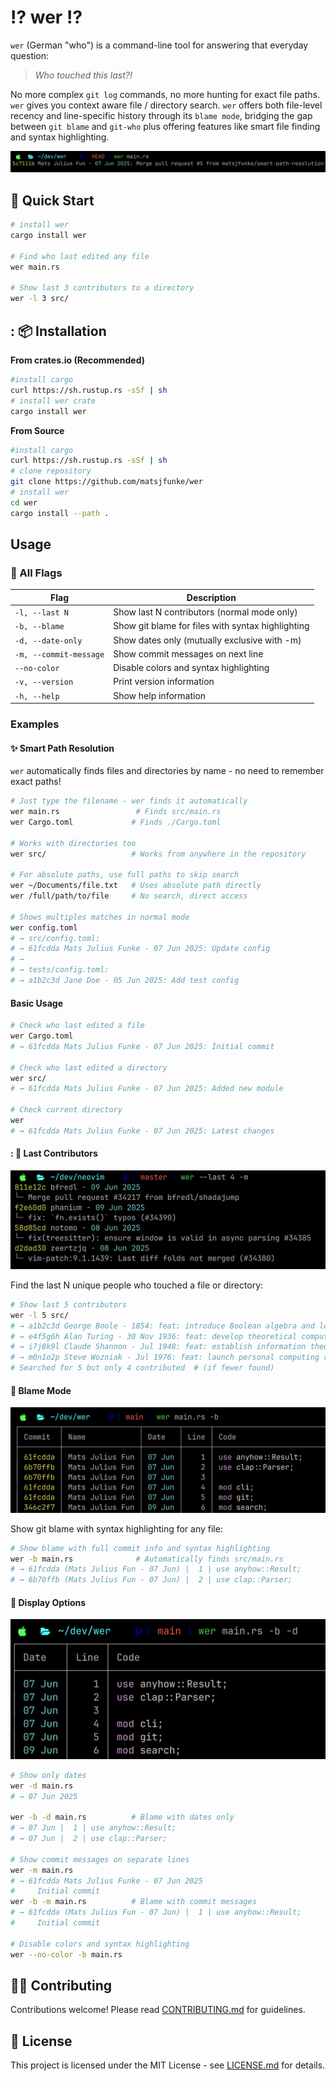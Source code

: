 # ⁉️ wer ⁉️

`wer` (German "who") is a command-line tool for answering that everyday question:

> _Who touched this last?!_

No more complex `git log` commands, no more hunting for exact file paths. `wer` gives you context aware file / directory search.
`wer` offers both file-level recency and line-specific history through its `blame mode`, bridging the gap between `git blame` and `git-who` plus offering features like smart file finding and syntax highlighting.

![Normal Mode](./screenshots/normal-mode.png)

## 🚀 Quick Start

```bash
# install wer
cargo install wer

# Find who last edited any file
wer main.rs

# Show last 3 contributors to a directory
wer -l 3 src/
```

## : 📦 Installation

**From crates.io (Recommended)**

```bash
#install cargo
curl https://sh.rustup.rs -sSf | sh
# install wer crate
cargo install wer
```

**From Source**

```bash
#install cargo
curl https://sh.rustup.rs -sSf | sh
# clone repository
git clone https://github.com/matsjfunke/wer
# install wer
cd wer
cargo install --path .
```

## Usage

### 🏁 All Flags

| Flag                   | Description                                       |
| ---------------------- | ------------------------------------------------- |
| `-l, --last N`         | Show last N contributors (normal mode only)       |
| `-b, --blame`          | Show git blame for files with syntax highlighting |
| `-d, --date-only`      | Show dates only (mutually exclusive with -m)      |
| `-m, --commit-message` | Show commit messages on next line                 |
| `--no-color`           | Disable colors and syntax highlighting            |
| `-v, --version`        | Print version information                         |
| `-h, --help`           | Show help information                             |

### Examples

#### ✨ Smart Path Resolution

`wer` automatically finds files and directories by name - no need to remember exact paths!

```bash
# Just type the filename - wer finds it automatically
wer main.rs                 # Finds src/main.rs
wer Cargo.toml             # Finds ./Cargo.toml

# Works with directories too
wer src/                   # Works from anywhere in the repository

# For absolute paths, use full paths to skip search
wer ~/Documents/file.txt   # Uses absolute path directly
wer /full/path/to/file     # No search, direct access

# Shows multiples matches in normal mode
wer config.toml
# → src/config.toml:
# → 61fcdda Mats Julius Funke - 07 Jun 2025: Update config
# →
# → tests/config.toml:
# → a1b2c3d Jane Doe - 05 Jun 2025: Add test config
```

#### Basic Usage

```bash
# Check who last edited a file
wer Cargo.toml
# → 61fcdda Mats Julius Funke - 07 Jun 2025: Initial commit

# Check who last edited a directory
wer src/
# → 61fcdda Mats Julius Funke - 07 Jun 2025: Added new module

# Check current directory
wer
# → 61fcdda Mats Julius Funke - 07 Jun 2025: Latest changes
```

#### : 👥 Last Contributors

![Last Mode](./screenshots/last-mode.png)

Find the last N unique people who touched a file or directory:

```bash
# Show last 5 contributors
wer -l 5 src/
# → a1b2c3d George Boole - 1854: feat: introduce Boolean algebra and logical foundations
# → e4f5g6h Alan Turing - 30 Nov 1936: feat: develop theoretical computing foundations
# → i7j8k9l Claude Shannon - Jul 1948: feat: establish information theory and digital communication
# → m0n1o2p Steve Wozniak - Jul 1976: feat: launch personal computing revolution
# Searched for 5 but only 4 contributed  # (if fewer found)
```

#### 🫵 Blame Mode

![Blame Mode](./screenshots/blame-mode.png)

Show git blame with syntax highlighting for any file:

```bash
# Show blame with full commit info and syntax highlighting
wer -b main.rs              # Automatically finds src/main.rs
# → 61fcdda (Mats Julius Fun - 07 Jun) |  1 | use anyhow::Result;
# → 6b70ffb (Mats Julius Fun - 07 Jun) |  2 | use clap::Parser;
```

#### 🎨 Display Options

![Blame Mode date-only](./screenshots/blame-mode-date-only.png)

```bash
# Show only dates
wer -d main.rs
# → 07 Jun 2025

wer -b -d main.rs          # Blame with dates only
# → 07 Jun |  1 | use anyhow::Result;
# → 07 Jun |  2 | use clap::Parser;

# Show commit messages on separate lines
wer -m main.rs
# → 61fcdda Mats Julius Funke - 07 Jun 2025
#     Initial commit
wer -b -m main.rs          # Blame with commit messages
# → 61fcdda (Mats Julius Fun - 07 Jun) |  1 | use anyhow::Result;
#     Initial commit

# Disable colors and syntax highlighting
wer --no-color -b main.rs
```

## 👨‍💻 Contributing

Contributions welcome! Please read [CONTRIBUTING.md](CONTRIBUTING.md) for guidelines.

## 📑 License

This project is licensed under the MIT License - see [LICENSE.md](LICENSE.md) for details.
